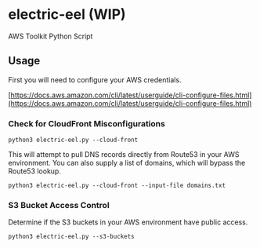 # electric-eel (WIP)
AWS Toolkit Python Script
## Usage
First you will need to configure your AWS credentials.

[https://docs.aws.amazon.com/cli/latest/userguide/cli-configure-files.html](https://docs.aws.amazon.com/cli/latest/userguide/cli-configure-files.html)

### Check for CloudFront Misconfigurations
```
python3 electric-eel.py --cloud-front
```
This will attempt to pull DNS records directly from Route53 in your AWS environment.
You can also supply a list of domains, which will bypass the Route53 lookup.
```
python3 electric-eel.py --cloud-front --input-file domains.txt
```
### S3 Bucket Access Control
Determine if the S3 buckets in your AWS environment have public access.
```
python3 electric-eel.py --s3-buckets
```
